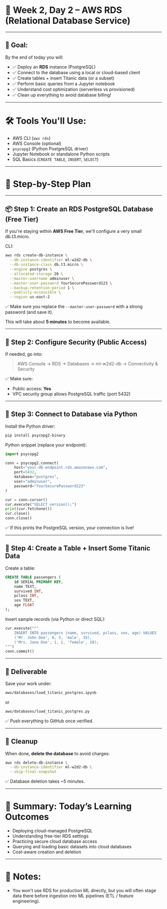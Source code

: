 # 📅 Week 2, Day 2 – AWS RDS (Relational Database Service)

---

## 🧠 Goal:

By the end of today you will:

- ✅ Deploy an **RDS** instance (PostgreSQL)
- ✅ Connect to the database using a local or cloud-based client
- ✅ Create tables + insert Titanic data (or a subset)
- ✅ Perform basic queries from a Jupyter notebook
- ✅ Understand cost optimization (serverless vs provisioned)
- ✅ Clean up everything to avoid database billing!

---

# 🛠️ Tools You'll Use:

- AWS CLI (`aws rds`)
- AWS Console (optional)
- `psycopg2` (Python PostgreSQL driver)
- Jupyter Notebook or standalone Python scripts
- SQL Basics (`CREATE TABLE`, `INSERT`, `SELECT`)

---

# 🚀 Step-by-Step Plan

---

## 📦 Step 1: Create an RDS PostgreSQL Database (Free Tier)

If you're staying within **AWS Free Tier**, we'll configure a very small db.t3.micro.

CLI:

```bash
aws rds create-db-instance \
  --db-instance-identifier ml-w2d2-db \
  --db-instance-class db.t3.micro \
  --engine postgres \
  --allocated-storage 20 \
  --master-username adminuser \
  --master-user-password YourSecurePassword123 \
  --backup-retention-period 1 \
  --publicly-accessible \
  --region us-east-2
```

✅ Make sure you replace the `--master-user-password` with a strong password (and save it).

This will take about **5 minutes** to become available.

---

## 🧱 Step 2: Configure Security (Public Access)

If needed, go into:

> AWS Console → RDS → Databases → ml-w2d2-db → Connectivity & Security

✅ Make sure:

- Public access: **Yes**
- VPC security group allows PostgreSQL traffic (port 5432)

---

## 🧠 Step 3: Connect to Database via Python

Install the Python driver:

```bash
pip install psycopg2-binary
```

Python snippet (replace your endpoint):

```python
import psycopg2

conn = psycopg2.connect(
    host="your-db-endpoint.rds.amazonaws.com",
    port=5432,
    database="postgres",
    user="adminuser",
    password="YourSecurePassword123"
)

cur = conn.cursor()
cur.execute("SELECT version();")
print(cur.fetchone())
cur.close()
conn.close()
```

✅ If this prints the PostgreSQL version, your connection is live!

---

## 📝 Step 4: Create a Table + Insert Some Titanic Data

Create a table:

```sql
CREATE TABLE passengers (
    id SERIAL PRIMARY KEY,
    name TEXT,
    survived INT,
    pclass INT,
    sex TEXT,
    age FLOAT
);
```

Insert sample records (via Python or direct SQL):

```python
cur.execute("""
    INSERT INTO passengers (name, survived, pclass, sex, age) VALUES
    ('Mr. John Doe', 0, 3, 'male', 35),
    ('Mrs. Jane Doe', 1, 1, 'female', 28);
""")
conn.commit()
```

---

## 📄 Deliverable

Save your work under:

```bash
aws/databases/load_titanic_postgres.ipynb
```

or

```bash
aws/databases/load_titanic_postgres.py
```

✅ Push everything to GitHub once verified.

---

## 🧹 Cleanup

When done, **delete the database** to avoid charges:

```bash
aws rds delete-db-instance \
  --db-instance-identifier ml-w2d2-db \
  --skip-final-snapshot
```

✅ Database deletion takes ~5 minutes.

---

# 🏁 Summary: Today’s Learning Outcomes

- Deploying cloud-managed PostgreSQL
- Understanding free-tier RDS settings
- Practicing secure cloud database access
- Querying and loading basic datasets into cloud databases
- Cost-aware creation and deletion

---

# 📣 Notes:

- You won't use RDS for production ML directly, but you will often stage data there before ingestion into ML pipelines (ETL / feature engineering).

